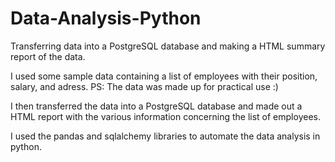# Data-Analysis-Python

Transferring data into a PostgreSQL database and making a HTML summary report of the data.

I used some sample data containing a list of employees with their position, salary, and adress.  PS: The data was made up for practical use :)

I then transferred the data into a PostgreSQL database and made out a HTML report with the various information concerning the list of employees.

I used the pandas and sqlalchemy libraries to automate the data analysis in python.
